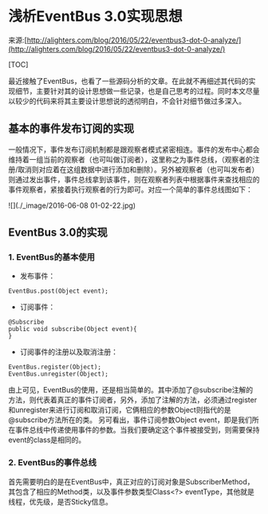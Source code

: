 # 浅析EventBus 3.0实现思想
来源:[http://alighters.com/blog/2016/05/22/eventbus3-dot-0-analyze/](http://alighters.com/blog/2016/05/22/eventbus3-dot-0-analyze/)

[TOC]

最近接触了EventBus，也看了一些源码分析的文章。在此就不再细述其代码的实现细节，主要针对其的设计思想做一些记录，也是自己思考的过程。同时本文尽量以较少的代码来将其主要设计思想说的透彻明白，不会针对细节做过多深入。

## 基本的事件发布订阅的实现

一般情况下，事件发布订阅机制都是跟观察者模式紧密相连。事件的发布中心都会维持着一组当前的观察者（也可叫做订阅者），这里称之为事件总线，（观察者的注册/取消则对应着在这组数据中进行添加和删除）。另外被观察者（也可叫发布者）则通过发出事件，事件总线拿到该事件，则在观察者列表中根据事件来查找相应的事件观察者，紧接着执行观察者的行为即可。对应一个简单的事件总线图如下：

![](./_image/2016-06-08 01-02-22.jpg)

## EventBus 3.0的实现

### 1. EventBus的基本使用
* 发布事件：

```
EventBus.post(Object event);
```

* 订阅事件：

```
@Subscribe
public void subscribe(Object event){
}
```

* 订阅事件的注册以及取消注册：

```
EventBus.register(Object);
EventBus.unregister(Object);
```

由上可见，EventBus的使用，还是相当简单的。其中添加了@subscribe注解的方法，则代表着真正的事件订阅者，另外，添加了注解的方法，必须通过register和unregister来进行订阅和取消订阅，它俩相应的参数Object则指代的是@subscribe方法所在的类。 另可看出，事件订阅参数Object event，即是我们所在事件总线中传递使用事件的参数。当我们要确定这个事件被接受到，则需要保持event的class是相同的。

### 2. EventBus的事件总线

首先需要明白的是在EventBus中，真正对应的订阅对象是SubscriberMethod，其包含了相应的Method类，以及事件参数类型Class<?> eventType，其他就是线程，优先级，是否Sticky信息。
